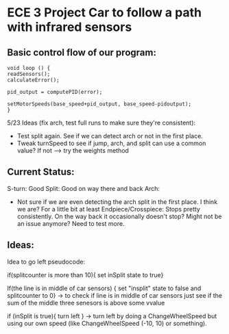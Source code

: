 # ECE 3 Project Car to follow a path with infrared sensors

## Basic control flow of our program:
```
void loop () {
readSensors();
calculateError();

pid_output = computePID(error);

setMotorSpeeds(base_speed+pid_output, base_speed-pidoutput);
}
```
5/23 Ideas (fix arch, test full runs to make sure they're consistent):
- Test split again. See if we can detect arch or not in the first place.
- Tweak turnSpeed to see if jump, arch, and split can use a common value? If not --> try the weights method

## Current Status:
S-turn: Good
Split: Good on way there and back
Arch: 
- Not sure if we are even detecting the arch split in the first place. I think we are? For a little bit at least
Endpiece/Crosspiece: Stops pretty consistently. On the way back it occasionally doesn't stop? Might not be an issue anymore? Need to test more.

## Ideas:


Idea to go left pseudocode:

if(splitcounter is more than 10){ set inSplit state to true}

If(the line is in middle of car sensors) { set "insplit" state to false and splitcounter to 0} -> to check if line is in middle of car sensors just see if the sum of the middle three senesors is above some vvalue

if (inSplit is true){ turn left } -> turn left by doing a ChangeWheelSpeed but using our own speed (like ChangeWheelSpeed (-10, 10) or something).
